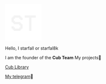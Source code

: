 <img src="20240101_211215.gif" width="120" height="120">

Hello, I starfall or starfal8k

I am the founder of the **Cub Team**
My projects🌟
<p><a href="https://github.com/sylfurgames/Cub-Library-2.0">Cub Library</a></p>


<p><a href="https://t.me/CubTeam">My telegram</a>🤩</p>
